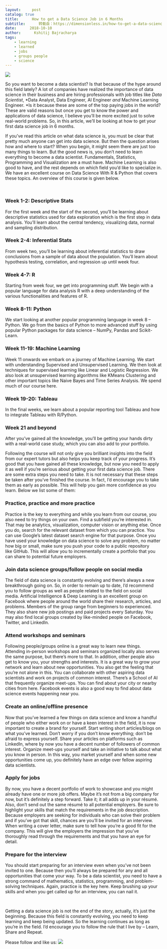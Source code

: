 ```yaml
---
layout:     post
catalog: true
title:      How to get a Data Science Job in 6 Months
subtitle:      转载自：https://dimensionless.in/how-to-get-a-data-science-job-in-6-months/
date:      2018-10-10
author:      Kshitij Bajracharya
tags:
    - learning
    - learned
    - jobs
    - groups people
    - science
---
```


![](https://dimensionless.in/wp-content/uploads/2018/10/first_step.jpeg)


So you want to become a data scientist? Is that because of the hype around this field lately? A lot of companies have realized the importance of data science in their business and are hiring professionals with job titles like *Data Scientist*, *Data Analyst, Data Engineer, AI Engineer *and* Machine Learning Engineer. *Is it because these are some of the top paying jobs in the world? These are valid reasons but once you get to know the power and applications of data science, I believe you’ll be more excited just to solve real-world problems. So, in this article, we’ll be looking at how to get your first data science job in 6 months.

If you’ve read this article on what data science is, you must be clear that pretty much anyone can get into data science. But then the question arises how and where to start? When you begin, it might seem there are just too many things to learn. But the good news is, you don’t need to learn everything to become a data scientist. Fundamentals, Statistics, Programming and Visualization are a must have. Machine Learning is also good to have, and the rest depends on which field you’d like to specialize in. We have an excellent course on Data Science With R & Python that covers these topics. An overview of this course is given below.

 

### 

### Week 1-2: Descriptive Stats

For the first week and the start of the second, you’ll be learning about descriptive statistics used for data exploration which is the first step in data analysis. You’ll learn about the central tendency, visualizing data, normal and sampling distribution.

### Week 2-4: Inferential Stats

From week two, you’ll be learning about inferential statistics to draw conclusions from a sample of data about the population. You’ll learn about hypothesis testing, correlation, and regression up until week four.

### Week 4-7: R

Starting from week four, we get into programming stuff. We begin with a popular language for data analysis R with a deep understanding of the various functionalities and features of R.

### Week 8-11: Python

We start looking at another popular programming language in week 8 – Python. We go from the basics of Python to more advanced stuff by using popular Python packages for data science – NumPy, Pandas and Scikit-Learn.

### Week 11-19: Machine Learning

Week 11 onwards we embark on a journey of Machine Learning. We start with understanding Supervised and Unsupervised Learning. We then look at techniques for supervised learning like Linear and Logistic Regression. We also look at unsupervised learning algorithms like KMeans Clustering and other important topics like Naive Bayes and Time Series Analysis. We spend much of our course here.

### Week 19-20: Tableau

In the final weeks, we learn about a popular reporting tool Tableau and how to integrate Tableau with R/Python.

### Week 21 and beyond

After you’ve gained all the knowledge, you’ll be getting your hands dirty with a real-world case study, which you can also add to your portfolio.

Following the course will not only give you brilliant insights into the field from our expert tutors but also helps you keep track of your progress. It’s good that you have gained all these knowledge, but now you need to apply it as well if you’re serious about getting your first data science job. There are some extra steps you need to take. It is not necessary that these steps be taken after you’ve finished the course. In fact, I’d encourage you to take them as early as possible. This will help you gain more confidence as you learn. Below we list some of them:

### 

### Practice, practice and more practice

Practice is the key to everything and while you learn from our course, you also need to try things on your own. Find a subfield you’re interested in. That may be analytics, visualization, computer vision or anything else. Once you do, search for the relevant dataset from which you can practice. You can use Google’s latest dataset search engine for that purpose. Once you have used your knowledge on data science to solve any problem, no matter how big or small, make sure you push your code to a public repository like GitHub. This will allow you to incrementally create a portfolio that you can share to potential future employers.

### 

### Join data science groups/follow people on social media

The field of data science is constantly evolving and there’s always a new breakthrough going on. So, in order to remain up to date, I’d recommend you to follow groups as well as people related to the field on social media. Artificial Intelligence & Deep Learning is an excellent group on Facebook where people around the world share their research, articles, and problems. Members of the group range from beginners to experienced. They also share new job postings and paid projects every Saturday. You may also find local groups created by like-minded people on Facebook, Twitter, and LinkedIn.

### 

### Attend workshops and seminars

Following people/groups online is a great way to learn new things. Attending in-person workshops and seminars organized locally also serves the same purpose, but there’s more to that. In addition, other people also get to know you, your strengths and interests. It is a great way to grow your network and learn about new opportunities. You also get the feeling that you’re not alone in this. You can collaborate with other aspiring data scientists and work on projects of common interest. There’s a School of AI that frequently organize meet-ups. You can find about your city or nearby cities from here. Facebook events is also a good way to find about data science events happening near you.

### 

### Create an online/offline presence

Now that you’ve learned a few things on data science and know a handful of people who either work on or have a keen interest in the field, it is now important to create a brand for yourself. Start writing short articles/blogs on what you’ve learned. Don’t worry if you don’t know everything; don’t be afraid to express yourself. Share your articles on platforms such as LinkedIn, where by now you have a decent number of followers of common interest. Organize meet-ups yourself and take an initiative to talk about what you know in person. In this way, you market yourself and when some new opportunities come up, you definitely have an edge over fellow aspiring data scientists.

### 

### Apply for jobs

By now, you have a decent portfolio of work to showcase and you might already have one or more job offers. Maybe it’s not from a big company for now, but it’s definitely a step forward. Take it; it all adds up in your résumé. Also, don’t send out the same résumé to all potential employers. Be sure to highlight your skills that match the requirements in the job description. Because employers are seeking for individuals who can solve their problem and if you’ve got that skill, chances are you’ll be invited for an interview. When writing a cover letter, make sure to tell how you’re a good fit for the company. This will give the employers the impression that you’ve thoroughly read through the requirements and that you have an eye for detail.

### 

### Prepare for the interview

You should start preparing for an interview even when you’ve not been invited to one. Because then you’ll always be prepared for any and all opportunities that come your way. To be a data scientist, you need to have a strong command of mathematics, statistics, programming, and problem-solving techniques. Again, practice is the key here. Keep brushing up your skills and when you get called up for an interview, you can nail it.

 

Getting a data science job is not the end of the story, actually, it’s just the beginning. Because this field is constantly evolving, you need to keep learning and keep being updated. So the learning continues as long as you’re in the field. I’d encourage you to follow the rule that I live by – Learn, Share and Repeat.

Please follow and like us:
![](https://dimensionless.in/wp-content/plugins/ultimate-social-media-icons/images/follow_subscribe.png)

